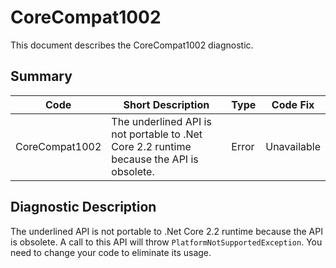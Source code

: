 # CoreCompat1002
This document describes the CoreCompat1002 diagnostic.

## Summary

| Code   | Short Description                                                                        | Type  | Code Fix  | 
| ------ | ---------------------------------------------------------------------------------------- | ----- | --------- | 
| CoreCompat1002 | The underlined API is not portable to .Net Core 2.2 runtime because the API is obsolete. | Error | Unavailable |

## Diagnostic Description

The underlined API is not portable to .Net Core 2.2 runtime because the API is obsolete. A call to this API will throw `PlatformNotSupportedException`. You need to change your code to eliminate its usage.
